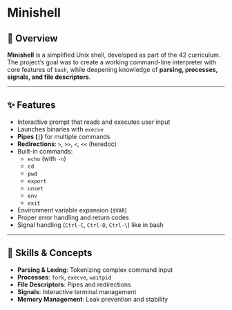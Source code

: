# Minishell

## 📖 Overview
**Minishell** is a simplified Unix shell, developed as part of the 42 curriculum.  
The project’s goal was to create a working command-line interpreter with core features of `bash`, while deepening knowledge of **parsing, processes, signals, and file descriptors**.

---

## ✨ Features
- Interactive prompt that reads and executes user input
- Launches binaries with `execve`
- **Pipes (`|`)** for multiple commands
- **Redirections**: `>`, `>>`, `<`, `<<` (heredoc)
- Built-in commands:
  - `echo` (with `-n`)
  - `cd`
  - `pwd`
  - `export`
  - `unset`
  - `env`
  - `exit`
- Environment variable expansion (`$VAR`)
- Proper error handling and return codes
- Signal handling (`Ctrl-C`, `Ctrl-D`, `Ctrl-\`) like in bash

---

## 🔧 Skills & Concepts
- **Parsing & Lexing**: Tokenizing complex command input
- **Processes**: `fork`, `execve`, `waitpid`
- **File Descriptors**: Pipes and redirections
- **Signals**: Interactive terminal management
- **Memory Management**: Leak prevention and stability
